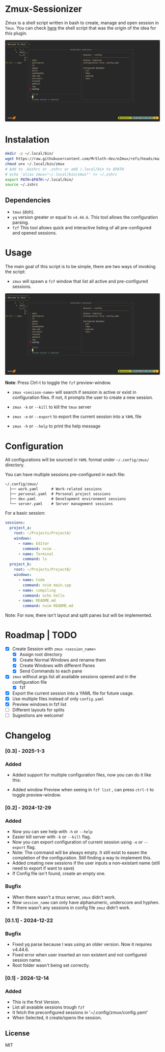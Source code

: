 # Zmux-Sessionizer
Zmux is a shell script written in bash to create, manage and open session in `Tmux`.
You can check [here](https://github.com/MrSloth-dev/.dotfiles/blob/main/scripts/zmux.sh) the shell script that was the origin of the idea for this plugin.

![img](assets/preview.png)

# Instalation

``` bash
mkdir -p ~/.local/bin/
wget https://raw.githubusercontent.com/MrSloth-dev/eZmux/refs/heads/main/zmux -O ~/.local/bin/zmux
chmod u+x ~/.local/bin/zmux
# Add to .bashrc or .zshrc or add /.local/bin to $PATH
# echo 'alias zmux="~/.local/bin/zmux"' >> ~/.zshrc
export PATH=$PATH:~/.local/bin/
source ~/.zshrc
```

## Dependencies

- `tmux` (doh).
- `yq` version greater or equal to `v4.44.6`. This tool allows the configuration parsing.
- `fzf` This tool allows quick and interactive listing of all pre-configured and opened sessions.

# Usage

The main goal of this script is to be simple, there are two ways of invoking the script:
 - `zmux` will spawn a `fzf` window that list all active and pre-configured sessions.

![img](assets/preview.png)

 **Note**: Press Ctrl-t to toggle the `fzf` preview-window.

 - `zmux <sesison-name>` will search if session is active or exist in configuration files. If not, it prompts the user to create a new session.

 - `zmux -k` or `--kill` to kill the `tmux` server

 - `zmux -e` or `--export` to export the current session into a `YAML` file

 - `zmux -h` or `--help` to print the help message

# Configuration

All configurations will be sourced in `YAML` format under `~/.config/zmux/` directory.

You can have multiple sessions pre-configured in each file:
```
~/.config/zmux/
  ├── work.yaml      # Work-related sessions
  ├── personal.yaml  # Personal project sessions
  ├── dev.yaml       # Development environment sessions
  └── server.yaml    # Server management sessions
```

For a basic session:

``` yaml
sessions:
  project_a:
    root: ~/Projects/ProjectA/
    windows:
      - name: Editor
        command: nvim .
      - name: Terminal
        command: ls
  project_b:
    root: ~/Projects/ProjectB/
    windows:
      - name: Code
        command: nvim main.cpp
      - name: compiling
        command: echo hello
      - name: README.md
        command: nvim README.md
```

Note: For now, there isn't layout and split panes but will be implemented.

# Roadmap | TODO
- [x] Create Session with `zmux <session_name>`
  - [x] Assign root directory
  - [x] Create Normal Windows and rename them
  - [x] Create Windows with different Panes
  - [x] Send Commands to each pane
- [x] `zmux` without args list all available sessions opened and in the configuration file
  - [x] fzf
- [x] Export the current session into a YAML file for future usage.
- [x] Use multiple files instead of only `config.yaml`
- [x] Preview windows in fzf list
- [ ] Different layouts for splits
- [ ] Sugestions are welcome!

# Changelog

### [0.3] - 2025-1-3

### Added

- Added support for multiple configuration files, now you can do it like this:

- Added window Preview when seeing in `fzf list` , can press `ctrl-t` to toggle preview-window.

### [0.2] - 2024-12-29
 
### Added
   
- Now you can see help with `-h` or `--help`
- Easier kill server with `-k` or `--kill` flag.
- Now you can export configuration of current session using `-e` or `--export` flag.
 - Note: The command will be always empty. It still exist to easen the completion of the configuration. Still finding a way to implement this. 
- Added creating new sessions if the user inputs a non-existant name (still need to export if want to save)
- If Config file isn't found, create an empty one.

### Bugfix
- When there wasn't a tmux server, `zmux` didn't work.
- Now `session_name` can only have alphanumeric, underscore and hyphen.
- If there wasn't any sessions in config file `zmuz` didn't work.

### [0.1.1] - 2024-12-22

### Bugfix

- Fixed yq parse because I was using an older version. Now it requires v4.44.6.
- Fixed error when user inserted an non existent and not configured session name.
- Root folder wasn't being set correctly.

### [0.1] - 2024-12-14
 
### Added
   
- This is the first Version.
- List all avaiable sessions trough `fzf`
- It fetch the preconfigured sessions in '~/.config/zmux/config.yaml'
- When Selected, it create/opens the session.

## License
MIT
